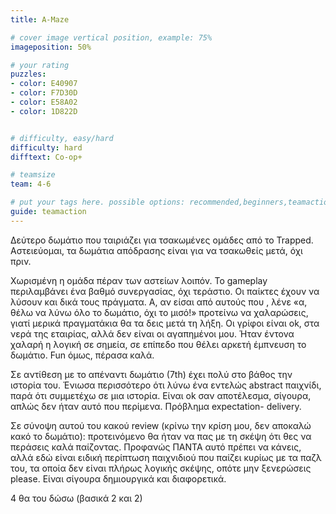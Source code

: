 ```yaml
---
title: A-Maze

# cover image vertical position, example: 75%
imageposition: 50%

# your rating
puzzles:
- color: E40907
- color: F7D30D
- color: E58A02
- color: 1D822D


# difficulty, easy/hard
difficulty: hard
difftext: Co-op+

# teamsize
team: 4-6

# put your tags here. possible options: recommended,beginners,teamaction,duet
guide: teamaction
---
```


Δεύτερο δωμάτιο που ταιριάζει για τσακωμένες ομάδες από το Trapped. Αστειεύομαι, τα δωμάτια απόδρασης είναι για να τσακωθείς μετά, όχι πριν.

Χωρισμένη η ομάδα πέραν των αστείων λοιπόν. Το gameplay περιλαμβάνει ένα βαθμό συνεργασίας, όχι τεράστιο. Οι παίκτες έχουν να λύσουν και δικά τους πράγματα. Α, αν είσαι από αυτούς που ,
λένε «α, θέλω να λύνω όλο το δωμάτιο, όχι το μισό!» προτείνω να χαλαρώσεις, γιατί μερικά πραγματάκια θα τα δεις μετά τη λήξη. Οι γρίφοι είναι ok, στα νερά της εταιρίας, αλλά δεν είναι
οι αγαπημένοι μου. Ήταν έντονα χαλαρή η λογική σε σημεία, σε επίπεδο που θέλει αρκετή έμπνευση το δωμάτιο. Fun όμως, πέρασα καλά.

Σε αντίθεση με το απέναντι δωμάτιο (7th) έχει πολύ στο βάθος την ιστορία του. Ένιωσα περισσότερο ότι λύνω ένα εντελώς abstract παιχνίδι, παρά ότι συμμετέχω σε μια ιστορία. Είναι ok σαν
 αποτέλεσμα, σίγουρα, απλώς δεν ήταν αυτό που περίμενα. Πρόβλημα expectation- delivery.

Σε σύνοψη αυτού του κακού review (κρίνω την κρίση μου, δεν αποκαλώ κακό το δωμάτιο): προτεινόμενο θα ήταν να πας με τη σκέψη ότι θες να περάσεις καλά παίζοντας. Προφανώς ΠΑΝΤΑ αυτό
πρέπει να κάνεις, αλλά εδώ είναι ειδική περίπτωση παιχνιδιού που παίζει κυρίως με τα παζλ του, τα οποία δεν είναι πλήρως λογικής σκέψης, οπότε μην ξενερώσεις please. Είναι σίγουρα
δημιουργικά και διαφορετικά.

4 θα του δώσω (βασικά 2 και 2)


